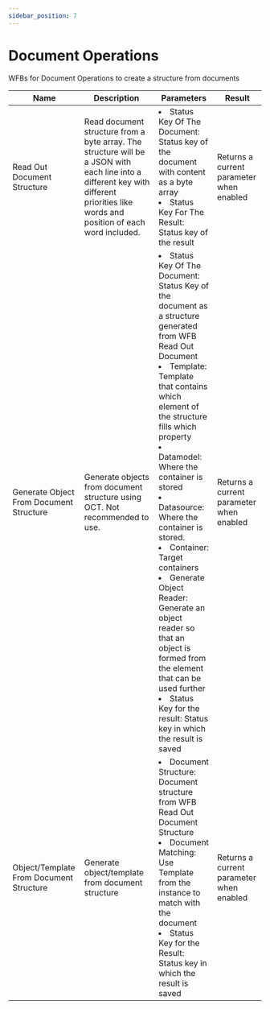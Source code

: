 ```yaml
---
sidebar_position: 7
---
```


# Document Operations

WFBs for Document Operations to create a structure from documents

| Name                                    | Description                                                                                                                                                                          | Parameters                                                                                                                                                                                                                                                                                                                                                                                                                                                                                                                                                           | Result                                   |
| --------------------------------------- | ------------------------------------------------------------------------------------------------------------------------------------------------------------------------------------ | -------------------------------------------------------------------------------------------------------------------------------------------------------------------------------------------------------------------------------------------------------------------------------------------------------------------------------------------------------------------------------------------------------------------------------------------------------------------------------------------------------------------------------------------------------------------- | ---------------------------------------- |
| Read Out Document Structure             | Read document structure from a byte array. The structure will be a JSON with each line into a different key with different priorities like words and position of each word included. | <li>Status Key Of The Document: Status key of the document with content as a byte array</li><li>Status Key For The Result: Status key of the result</li>                                                                                                                                                                                                                                                                                                                                                                                                             | Returns a current parameter when enabled |
| Generate Object From Document Structure | Generate objects from document structure using OCT. Not recommended to use.                                                                                                          | <li>Status Key Of The Document: Status Key of the document as a structure generated from WFB Read Out Document</li><li>Template: Template that contains which element of the structure fills which property</li><li>Datamodel: Where the container is stored</li><li>Datasource: Where the container is stored.</li><li>Container: Target containers</li><li>Generate Object Reader: Generate an object reader so that an object is formed from the element that can be used further</li><li>Status Key for the result: Status key in which the result is saved</li> | Returns a current parameter when enabled |
| Object/Template From Document Structure | Generate object/template from document structure                                                                                                                                     | <li>Document Structure: Document structure from WFB Read Out Document Structure</li><li>Document Matching: Use Template from the instance to match with the document</li><li>Status Key for the Result: Status key in which the result is saved</li>                                                                                                                                                                                                                                                                                                                 | Returns a current parameter when enabled |

